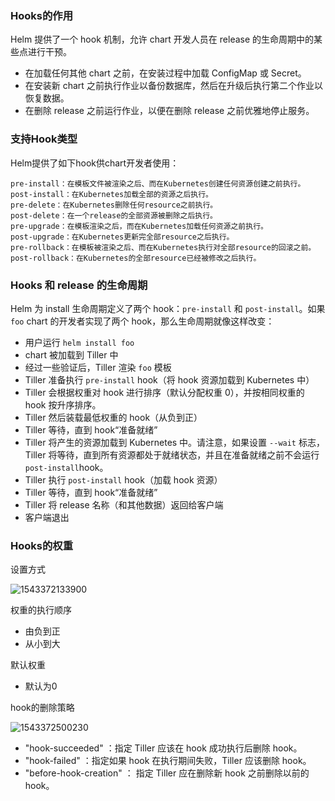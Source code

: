 ### Hooks的作用

Helm 提供了一个 hook 机制，允许 chart 开发人员在 release 的生命周期中的某些点进行干预。

- 在加载任何其他 chart 之前，在安装过程中加载 ConfigMap 或 Secret。
- 在安装新 chart 之前执行作业以备份数据库，然后在升级后执行第二个作业以恢复数据。
- 在删除 release 之前运行作业，以便在删除 release 之前优雅地停止服务。

### 支持Hook类型

Helm提供了如下hook供chart开发者使用：

```
pre-install：在模板文件被渲染之后、而在Kubernetes创建任何资源创建之前执行。
post-install：在Kubernetes加载全部的资源之后执行。
pre-delete：在Kubernetes删除任何resource之前执行。
post-delete：在一个release的全部资源被删除之后执行。
pre-upgrade：在模板渲染之后，而在Kubernetes加载任何资源之前执行。
post-upgrade：在Kubernetes更新完全部resource之后执行。
pre-rollback：在模板被渲染之后、而在Kubernetes执行对全部resource的回滚之前。
post-rollback：在Kubernetes的全部resource已经被修改之后执行。
```

### Hooks 和 release 的生命周期

Helm 为 install 生命周期定义了两个 hook：`pre-install` 和 `post-install`。如果 `foo` chart 的开发者实现了两个 hook，那么生命周期就像这样改变：

- 用户运行 `helm install foo`
- chart 被加载到 Tiller 中
- 经过一些验证后，Tiller 渲染 `foo` 模板
- Tiller 准备执行 `pre-install` hook（将 hook 资源加载到 Kubernetes 中）
- Tiller 会根据权重对 hook 进行排序（默认分配权重 0），并按相同权重的 hook 按升序排序。
- Tiller 然后装载最低权重的 hook（从负到正）
- Tiller 等待，直到 hook“准备就绪”
- Tiller 将产生的资源加载到 Kubernetes 中。请注意，如果设置 `--wait` 标志，Tiller 将等待，直到所有资源都处于就绪状态，并且在准备就绪之前不会运行 `post-install`hook。
- Tiller 执行 `post-install` hook（加载 hook 资源）
- Tiller 等待，直到 hook“准备就绪”
- Tiller 将 release 名称（和其他数据）返回给客户端
- 客户端退出

### Hooks的权重

设置方式

![1543372133900](F:\innerpeacez_github\my-code-history\images\1543372133900.png)

权重的执行顺序

- 由负到正
- 从小到大

默认权重

- 默认为0

hook的删除策略

![1543372500230](F:\innerpeacez_github\my-code-history\images\1543372500230.png)

- "hook-succeeded"  ：指定 Tiller 应该在 hook 成功执行后删除 hook。
- "hook-failed"  ：指定如果 hook 在执行期间失败，Tiller 应该删除 hook。
- "before-hook-creation" ： 指定 Tiller 应在删除新 hook 之前删除以前的 hook。

